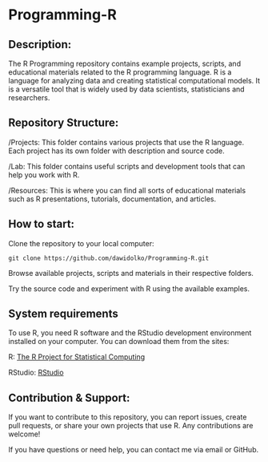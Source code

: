 # **Programming-R**

## **Description:**
The R Programming repository contains example projects, scripts, and educational materials related to the R programming language. R is a language for analyzing data and creating statistical computational models. It is a versatile tool that is widely used by data scientists, statisticians and researchers.

## **Repository Structure:**
/Projects: This folder contains various projects that use the R language. Each project has its own folder with description and source code.

/Lab: This folder contains useful scripts and development tools that can help you work with R.

/Resources: This is where you can find all sorts of educational materials such as R presentations, tutorials, documentation, and articles.

## **How ​​to start:**
Clone the repository to your local computer:

```
git clone https://github.com/dawidolko/Programming-R.git
```

Browse available projects, scripts and materials in their respective folders.

Try the source code and experiment with R using the available examples.

## **System requirements**
To use R, you need R software and the RStudio development environment installed on your computer. You can download them from the sites:

R: [The R Project for Statistical Computing](https://www.r-project.org)

RStudio: [RStudio](https://posit.co)

## **Contribution & Support:**
If you want to contribute to this repository, you can report issues, create pull requests, or share your own projects that use R. Any contributions are welcome!

If you have questions or need help, you can contact me via email or GitHub.
